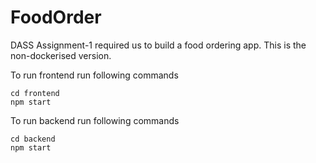 # FoodOrder

DASS Assignment-1 required us to build a food ordering app. This is the non-dockerised version.

To run frontend run following commands 
```
cd frontend
npm start
```

To run backend run following commands 
```
cd backend
npm start
```
